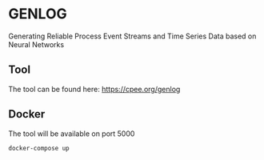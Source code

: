# GENLOG
Generating Reliable Process Event Streams and Time Series Data based on Neural Networks

## Tool
The tool can be found here: https://cpee.org/genlog

## Docker
The tool will be available on port 5000
```
docker-compose up
```
